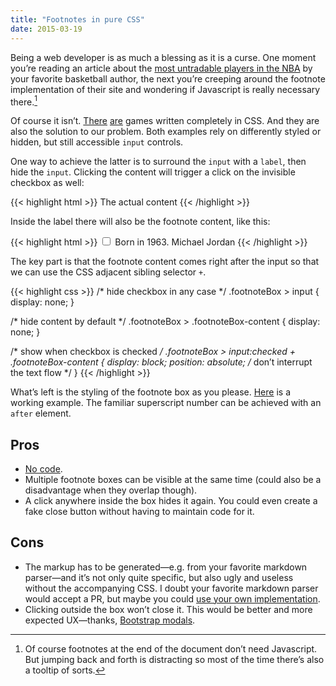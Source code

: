 ```yaml
---
title: "Footnotes in pure CSS"
date: 2015-03-19
---
```


Being a web developer is as much a blessing as it is a curse. One moment you’re reading an article about the [most untradable players in the NBA](http://grantland.com/features/2015-nba-trade-value-part-3-the-final-countdown/) by your favorite basketball author, the next you’re creeping around the footnote implementation of their site and wondering if Javascript is really necessary there.[^1]

Of course it isn’t. [There](http://cssdeck.com/labs/css-panic-game) [are](http://codepen.io/ziga-miklic/pen/Fagmh) games written completely in CSS. And they are also the solution to our problem. Both examples rely on differently styled or hidden, but still accessible `input` controls.

One way to achieve the latter is to surround the `input` with a `label`, then hide the `input`. Clicking the content will trigger a click on the invisible checkbox as well:

{{< highlight html >}}
<label>
  <input type="checkbox" style="display:none;" />
  The actual content
</label>
{{< /highlight >}}

Inside the label there will also be the footnote content, like this:

{{< highlight html >}}
<label class="footnoteBox">
  <input type="checkbox" />
  <span class="footnoteBox-content">Born in 1963.</span>
  <span class="footnoteBox-element">Michael Jordan</span>
</label>
{{< /highlight >}}

The key part is that the footnote content comes right after the input so that we can use the CSS adjacent sibling selector `+`.

{{< highlight css >}}
/* hide checkbox in any case */
.footnoteBox > input {
  display: none;
}

/* hide content by default */
.footnoteBox > .footnoteBox-content {
  display: none;
}

/* show when checkbox is checked */
.footnoteBox > input:checked + .footnoteBox-content {
  display: block;
  position: absolute; /* don’t interrupt the text flow */
}
{{< /highlight >}}

What’s left is the styling of the footnote box as you please. [Here](http://codepen.io/anon/pen/RNERdX) is a working example. The familiar superscript number can be achieved with an `after` element.

## Pros

* [No code](http://blog.codinghorror.com/the-best-code-is-no-code-at-all/).
* Multiple footnote boxes can be visible at the same time (could also be a disadvantage when they overlap though).
* A click anywhere inside the box hides it again. You could even create a fake close button without having to maintain code for it.

## Cons

* The markup has to be generated—e.g. from your favorite markdown parser—and it’s not only quite specific, but also ugly and useless without the accompanying CSS. I doubt your favorite markdown parser would accept a PR, but maybe you could [use your own implementation](https://github.com/TheFox/jekyll-bigfootnotes).
* Clicking outside the box won’t close it. This would be better and more expected UX—thanks, [Bootstrap modals](http://getbootstrap.com/javascript/#modals).

[^1]: Of course footnotes at the end of the document don’t need Javascript. But jumping back and forth is distracting so most of the time there’s also a tooltip of sorts.
